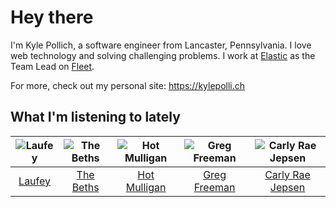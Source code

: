 # Hey there


I'm Kyle Pollich, a software engineer from Lancaster, Pennsylvania. I love web technology and solving challenging problems.
I work at [Elastic](https://www.elastic.co/) as the Team Lead on [Fleet](https://www.elastic.co/guide/en/fleet/current/fleet-overview.html).

For more, check out my personal site: https://kylepolli.ch

## What I'm listening to lately

<!-- begin artists -->
  |![Laufey](https://i.scdn.co/image/ab6761610000f17898c2527b85500f68f53084f2)|![The Beths](https://i.scdn.co/image/ab6761610000f178eb26b0d0de46b77e23675281)|![Hot Mulligan](https://i.scdn.co/image/ab6761610000f178f39d742e60fa4e7246c133d4)|![Greg Freeman](https://i.scdn.co/image/ab6761610000f178e48e098f42d493f87169c599)|![Carly Rae Jepsen](https://i.scdn.co/image/ab6761610000f1788272bf414106646e0e4a89f3)|
  |:---:|:---:|:---:|:---:|:---:|
  |[Laufey](https://open.spotify.com/artist/7gW0r5CkdEUMm42w9XpyZO)|[The Beths](https://open.spotify.com/artist/7DjwIxbe8kpw4pqnzAMoin)|[Hot Mulligan](https://open.spotify.com/artist/1lKZzN2d4IqiEYxyECIEHI)|[Greg Freeman](https://open.spotify.com/artist/7naOvlP3zuvwVn7hiSeGwJ)|[Carly Rae Jepsen](https://open.spotify.com/artist/6sFIWsNpZYqfjUpaCgueju)|
<!-- end artists -->
